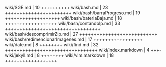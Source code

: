  wiki/SGE.md                        |   10 ++++++++++
 wiki/bash.md                       |   23 +++++++++++++++++++++++
 wiki/bash/barraProgreso.md         |   19 +++++++++++++++++++
 wiki/bash/bateriaBaja.md           |   18 ++++++++++++++++++
 wiki/bash/contandoIp.md            |   33 +++++++++++++++++++++++++++++++++
 wiki/bash/descomprimirZip.md       |   27 +++++++++++++++++++++++++++
 wiki/bash/redimencionarImagenes.md |   17 +++++++++++++++++
 wiki/date.md                       |    8 ++++++++
 wiki/find.md                       |   32 ++++++++++++++++++++++++++++++++
 wiki/index.markdown                |    4 +++-
 wiki/jekyll.md                     |    8 ++++++++
 wiki/vim.markdown                  |   18 ++++++++++++++++++
